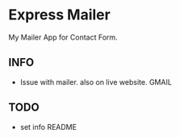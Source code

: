 # Express Mailer

My Mailer App for Contact Form.

## INFO

- Issue with mailer. also on live website. GMAIL

## TODO

- set info README
